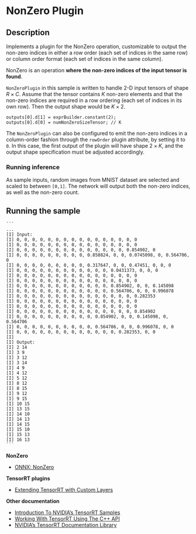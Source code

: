 # NonZero Plugin

## Description

Implements a plugin for the NonZero operation, customizable to output the non-zero indices in
either a row order (each set of indices in the same row) or column order format (each set of indices in the same column).

NonZero is an operation **where the non-zero indices of the input tensor is found**. 

`NonZeroPlugin` in this sample is written to handle 2-D input tensors of shape $R \times C$. Assume that the tensor contains $K$ non-zero elements and that the
non-zero indices are required in a row ordering (each set of indices in its own row). Then the output shape would be $K \times 2$.

```
outputs[0].d[1] = exprBuilder.constant(2);
outputs[0].d[0] = numNonZeroSizeTensor; // K 
```

The `NonZeroPlugin` can also be configured to emit the non-zero indices in a column-order fashion through the `rowOrder` plugin attribute, by setting it to `0`.
In this case, the first output of the plugin will have shape $2 \times K$, and the output shape specification must be adjusted accordingly.


### Running inference

As sample inputs, random images from MNIST dataset are selected and scaled to between `[0,1]`. The network will output both the non-zero indices, as well as the non-zero count.


## Running the sample    
	```
	...
	[I] Input:
	[I] 0, 0, 0, 0, 0, 0, 0, 0, 0, 0, 0, 0, 0, 0, 0, 0
	[I] 0, 0, 0, 0, 0, 0, 0, 0, 0, 0, 0, 0, 0, 0, 0, 0
	[I] 0, 0, 0, 0, 0, 0, 0, 0, 0, 0, 0, 0, 0, 0, 0.854902, 0
	[I] 0, 0, 0, 0, 0, 0, 0, 0, 0, 0.858824, 0, 0, 0.0745098, 0, 0.564706, 0
	[I] 0, 0, 0, 0, 0, 0, 0, 0, 0, 0.317647, 0, 0, 0.47451, 0, 0, 0
	[I] 0, 0, 0, 0, 0, 0, 0, 0, 0, 0, 0, 0, 0.0431373, 0, 0, 0
	[I] 0, 0, 0, 0, 0, 0, 0, 0, 0, 0, 0, 0, 0, 0, 0, 0
	[I] 0, 0, 0, 0, 0, 0, 0, 0, 0, 0, 0, 0, 0, 0, 0, 0
	[I] 0, 0, 0, 0, 0, 0, 0, 0, 0, 0, 0, 0, 0.854902, 0, 0, 0.145098
	[I] 0, 0, 0, 0, 0, 0, 0, 0, 0, 0, 0, 0, 0.564706, 0, 0, 0.996078
	[I] 0, 0, 0, 0, 0, 0, 0, 0, 0, 0, 0, 0, 0, 0, 0, 0.282353
	[I] 0, 0, 0, 0, 0, 0, 0, 0, 0, 0, 0, 0, 0, 0, 0, 0
	[I] 0, 0, 0, 0, 0, 0, 0, 0, 0, 0, 0, 0, 0, 0, 0, 0
	[I] 0, 0, 0, 0, 0, 0, 0, 0, 0, 0, 0, 0, 0, 0, 0, 0.854902
	[I] 0, 0, 0, 0, 0, 0, 0, 0, 0, 0, 0.854902, 0, 0, 0.145098, 0, 0.564706
	[I] 0, 0, 0, 0, 0, 0, 0, 0, 0, 0, 0.564706, 0, 0, 0.996078, 0, 0
	[I] 0, 0, 0, 0, 0, 0, 0, 0, 0, 0, 0, 0, 0, 0.282353, 0, 0
	[I]
	[I] Output:
	[I] 2 14
	[I] 3 9
	[I] 3 12
	[I] 3 14
	[I] 4 9
	[I] 4 12
	[I] 5 12
	[I] 8 12
	[I] 8 15
	[I] 9 12
	[I] 9 15
	[I] 10 15
	[I] 13 15
	[I] 14 10
	[I] 14 13
	[I] 14 15
	[I] 15 10
	[I] 15 13
	[I] 16 13
	```

**NonZero**
- [ONNX: NonZero](https://onnx.ai/onnx/operators/onnx__NonZero.html)

**TensorRT plugins**
- [Extending TensorRT with Custom Layers](https://docs.nvidia.com/deeplearning/tensorrt/developer-guide/index.html#extending)

**Other documentation**
- [Introduction To NVIDIA’s TensorRT Samples](https://docs.nvidia.com/deeplearning/sdk/tensorrt-sample-support-guide/index.html#samples)
- [Working With TensorRT Using The C++ API](https://docs.nvidia.com/deeplearning/sdk/tensorrt-developer-guide/index.html#c_topics)
- [NVIDIA’s TensorRT Documentation Library](https://docs.nvidia.com/deeplearning/sdk/tensorrt-archived/index.html)
